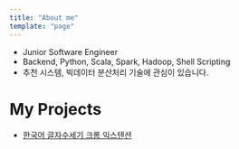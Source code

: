 ```yaml
---
title: "About me"
template: "page"
---
```

- Junior Software Engineer
- Backend, Python, Scala, Spark, Hadoop, Shell Scripting
- 추천 시스템, 빅데이터 분산처리 기술에 관심이 있습니다.

# My Projects
- [한국어 글자수세기 크롬 익스텐션](https://chrome.google.com/webstore/detail/%ED%95%9C%EA%B5%AD%EC%96%B4-%EA%B8%80%EC%9E%90%EC%88%98-%EC%84%B8%EA%B8%B0/hgnnllcclhhigideaknjkbbmnokfocgd?hl=ko&authuser=1)